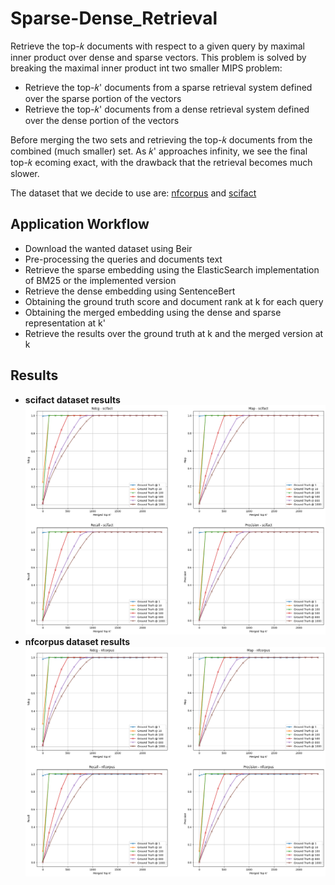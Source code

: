 # Sparse-Dense_Retrieval
Retrieve the top-𝑘 documents with respect to a given query by maximal inner product over dense and sparse vectors. This problem is solved by breaking the maximal inner product int two smaller MIPS problem:
- Retrieve the top-𝑘' documents from a sparse retrieval system defined over the sparse portion of the vectors
- Retrieve the top-𝑘' documents from a dense retrieval system defined over the dense portion of the vectors

Before merging the two sets and retrieving the top-𝑘 documents from the combined (much smaller) set. As 𝑘' approaches infinity, we see the final top-𝑘 ecoming exact, with the drawback that the retrieval becomes much slower.

The dataset that we decide to use are: [nfcorpus](https://www.cl.uni-heidelberg.de/statnlpgroup/nfcorpus/) and [scifact](https://github.com/allenai/scifact)

## Application Workflow
- Download the wanted dataset using Beir
- Pre-processing the queries and documents text
- Retrieve the sparse embedding using the ElasticSearch implementation of BM25 or the implemented version
- Retrieve the dense embedding using SentenceBert
- Obtaining the ground truth score and document rank at k for each query
- Obtaining the merged embedding using the dense and sparse representation at k'
- Retrieve the results over the ground truth at k and the merged version at k

## Results
* **scifact dataset results**![](results/scifact.png)
* **nfcorpus dataset results**![](results/nfcorpus.png)
